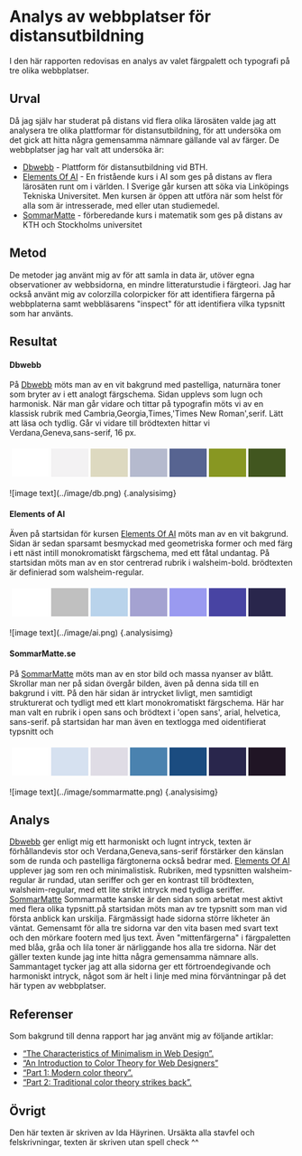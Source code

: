 Analys av webbplatser för distansutbildning
=======================

I den här rapporten redovisas en analys av valet färgpalett och typografi på tre olika webbplatser.


Urval
-----------------------

Då jag själv har studerat på distans vid flera olika lärosäten valde jag att analysera tre olika plattformar för distansutbildning, för att
undersöka om det gick att hitta några gemensamma nämnare gällande val av färger. De webbplatser jag har valt att undersöka är:

<ul>
<li><a href="https://dbwebb.se/">Dbwebb</a> - Plattform för distansutbildning vid BTH.</li>
<li><a href="https://elementsofai.com/">Elements Of AI</a> - En fristående kurs i AI som ges på distans av flera lärosäten runt om i världen. I Sverige går kursen att söka via Linköpings Tekniska Universitet. Men kursen är öppen att utföra när som helst för alla som är intresserade, med eller utan studiemedel.</li>
<li><a href="https://sommarmatte.se">SommarMatte</a> - förberedande kurs i matematik som ges på distans av KTH och Stockholms universitet</li>
</ul>


Metod
-----------------------

De metoder jag använt mig av för att samla in data är, utöver egna observationer av webbsidorna, en mindre litteraturstudie i färgteori. Jag har också använt mig av colorzilla colorpicker för att identifiera färgerna på webbplaterna samt webbläsarens "inspect" för att identifiera vilka typsnitt som har använts.

Resultat
-----------------------
<h4>Dbwebb</h4>
På <a href="https://dbwebb.se/">Dbwebb</a> möts man av en vit bakgrund med pastelliga, naturnära toner som bryter av i ett analogt färgschema. Sidan upplevs som lugn och harmonisk.
När man går vidare och tittar på typografin möts vi av en klassisk rubrik med Cambria,Georgia,Times,'Times New Roman',serif. Lätt att läsa och tydlig. Går vi vidare till brödtexten hittar vi Verdana,Geneva,sans-serif, 16 px.
<table style="border-spacing: 4px; border-collapse: separate">
<tr>
<td style="height: 50px; width: 50px; background-color: #ffffff">
<td style="height: 50px; width: 50px; background-color: #f3f2f3">
<td style="height: 50px; width: 50px; background-color: #ddd9c0">
<td style="height: 50px; width: 50px; background-color: #b5bace">
<td style="height: 50px; width: 50px; background-color: #576491">
<td style="height: 50px; width: 50px; background-color: #889722">
<td style="height: 50px; width: 50px; background-color: #41561f">
</tr>
</table>
![image text](../image/db.png) {.analysisimg}

<h4>Elements of AI</h4>
Även på startsidan för kursen <a href="https://elementsofai.com/">Elements Of AI</a> möts man av en vit bakgrund. Sidan är sedan sparsamt besmyckad med geometriska former och med färg i ett näst intill monokromatiskt färgschema, med ett fåtal undantag. På startsidan möts man av en stor centrerad rubrik i walsheim-bold. brödtexten är definierad som walsheim-regular.

<table style="border-spacing: 4px; border-collapse: separate">
<tr>
<td style="height: 50px; width: 50px; background-color: #ffffff">
<td style="height: 50px; width: 50px; background-color: #c0c0c0">
<td style="height: 50px; width: 50px; background-color: #b9d3eb">
<td style="height: 50px; width: 50px; background-color: #a4a2d1">
<td style="height: 50px; width: 50px; background-color: #9a9af0">
<td style="height: 50px; width: 50px; background-color: #4844a3">
<td style="height: 50px; width: 50px; background-color: #29264c">
</tr>
</table>
![image text](../image/ai.png) {.analysisimg}

<h4>SommarMatte.se</h4>
På <a href="https://sommarmatte.se">SommarMatte</a> möts man av en stor bild och massa nyanser av blått. Skrollar man ner på sidan övergår bilden, även på denna sida till en bakgrund i vitt. På den här sidan är intrycket livligt, men samtidigt strukturerat och tydligt med ett klart monokromatiskt färgschema. Här har man valt en rubrik i open sans och brödtext i 'open sans', arial, helvetica, sans-serif. på startsidan har man även en textlogga med oidentifierat typsnitt och

<table style="border-spacing: 4px; border-collapse: separate">
<tr>
<td style="height: 50px; width: 50px; background-color: #ffffff">
<td style="height: 50px; width: 50px; background-color: #d6e1f0">
<td style="height: 50px; width: 50px; background-color: #dfdce5">
<td style="height: 50px; width: 50px; background-color: #4a82af">
<td style="height: 50px; width: 50px; background-color: #1b4c80">
<td style="height: 50px; width: 50px; background-color: #29264c">
<td style="height: 50px; width: 50px; background-color: #201525">
</tr>
</table>
![image text](../image/sommarmatte.png) {.analysisimg}


Analys
-----------------------

<a href="https://dbwebb.se/">Dbwebb</a> ger enligt mig ett harmoniskt och lugnt intryck, texten är förhållandevis stor och Verdana,Geneva,sans-serif förstärker den känslan som de runda och pastelliga färgtonerna också bedrar med.
<a href="https://elementsofai.com/">Elements Of AI</a> upplever jag som ren och minimalistisk. Rubriken, med typsnitten walsheim-regular är rundad, utan seriffer och ger en kontrast till brödtexten, walsheim-regular, med ett lite strikt intryck med tydliga seriffer.
<a href="https://sommarmatte.se">SommarMatte</a> Sommarmatte kanske är den sidan som arbetat mest aktivt med flera olika typsnitt.på startsidan möts man av tre typsnitt som man vid första anblick kan urskilja.
Färgmässigt hade sidorna större likheter än väntat. Gemensamt för alla tre sidorna var den vita basen med svart text och den mörkare footern med ljus text. Även "mittenfärgerna" i färgpaletten med blåa, gråa och lila toner är närliggande hos alla tre sidorna. När det gäller texten kunde jag inte hitta några gemensamma nämnare alls. Sammantaget tycker jag att alla sidorna ger ett förtroendegivande och harmoniskt intryck, något som är helt i linje med mina förväntningar på det här typen av webbplatser.


Referenser
-----------------------
Som bakgrund till denna rapport har jag använt mig av följande artiklar:
<ul>
<li><a href="https://www.nngroup.com/articles/characteristics-minimalism/">“The Characteristics of Minimalism in Web Design”.</a></li>
<li><a href="https://webdesign.tutsplus.com/articles/an-introduction-to-color-theory-for-web-designers--webdesign-1437"> “An Introduction to Color Theory for Web Designers”</a></li>
<li><a href="http://www.huevaluechroma.com/001.php">“Part 1: Modern color theory”.</a></li>
<li><a href="http://www.huevaluechroma.com/002.php">“Part 2: Traditional color theory strikes back”.</a></li>

</ul>

Övrigt
-----------------------

Den här texten är skriven av Ida Häyrinen. Ursäkta alla stavfel och felskrivningar, texten är skriven utan spell check ^^
